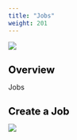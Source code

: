 ```yaml
---
title: "Jobs"
weight: 201
---
```


<img src="/Config/Jobs/mainjobpane.png">

<h1 style="color:black;font-size:20px;">Overview</h1>

Jobs 


<h1 style="color:black;font-size:20px;">Create a Job</h1>

<img src="/Config/Jobs/createjobwizard.png">

